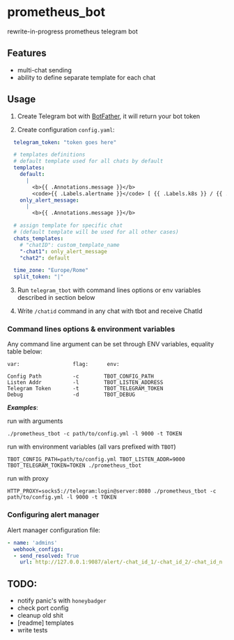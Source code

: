 # prometheus_bot

rewrite-in-progress prometheus telegram bot

## Features
- multi-chat sending
- ability to define separate template for each chat

## Usage

1. Create Telegram bot with [BotFather](https://t.me/BotFather), it will return your bot token

2. Create configuration `config.yaml`:

```yaml
  telegram_token: "token goes here"

  # templates definitions
  # default template used for all chats by default
  templates:
    default:
      |
        <b>{{ .Annotations.message }}</b>
        <code>{{ .Labels.alertname }}</code> [ {{ .Labels.k8s }} / {{ .Labels.severity }} ]
    only_alert_message:
      |
        <b>{{ .Annotations.message }}</b>

  # assign template for specific chat 
  # (default template will be used for all other cases)
  chats_templates:
    # "chatID": custom_template_name
    "-chat1": only_alert_message
    "chat2": default

  time_zone: "Europe/Rome"
  split_token: "|"    
```

3. Run ```telegram_tbot``` with command lines options or env variables described in section below

4. Write `/chatid` command in any chat with tbot and receive ChatId

### Command lines options & environment variables

Any command line argument can be set through ENV variables, equality table below:

```
var:                 flag:      env:

Config Path          -c        TBOT_CONFIG_PATH
Listen Addr          -l        TBOT_LISTEN_ADDRESS
Telegram Token       -t        TBOT_TELEGRAM_TOKEN
Debug                -d        TBOT_DEBUG
```

***Examples***:

run with arguments
```
./prometheus_tbot -c path/to/config.yml -l 9000 -t TOKEN
```

run with environment variables (all vars prefixed with `TBOT`)
```
TBOT_CONFIG_PATH=path/to/config.yml TBOT_LISTEN_ADDR=9000 TBOT_TELEGRAM_TOKEN=TOKEN ./prometheus_tbot
```

run with proxy
```
HTTP_PROXY=socks5://telegram:login@server:8080 ./prometheus_tbot -c path/to/config.yml -l 9000 -t TOKEN
```

### Configuring alert manager

Alert manager configuration file:

```yml
- name: 'admins'
  webhook_configs:
  - send_resolved: True
    url: http://127.0.0.1:9087/alert/-chat_id_1/-chat_id_2/-chat_id_n
```

## TODO:
- notify panic's with `honeybadger`
- check port config
- cleanup old shit
- [readme] templates
- write tests
